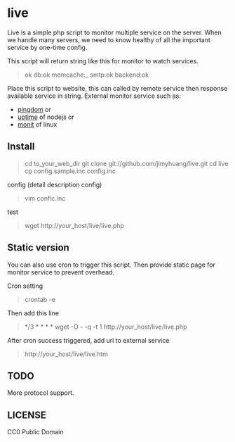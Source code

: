 live
====

Live is a simple php script to monitor multiple service on the server.
When we handle many servers, we need to know healthy of all the important service by one-time config.

This script will return string like this for monitor to watch services.
> ok db:ok memcache:_ smtp:ok backend:ok

Place this script to website, this can called by remote service then response available service in string.
External monitor service such as:
* [pingdom](https://www.pingdom.com)  or
* [uptime](https://github.com/fzaninotto/uptime) of nodejs or
* [monit](http://mmonit.com/monit/) of linux

Install
-------

> cd to_your_web_dir
> git clone git://github.com/jimyhuang/live.git
> cd live
> cp config.sample.inc config.inc

config (detail description config)
> vim confic.inc

test
> wget http://your_host/live/live.php

Static version
--------------

You can also use cron to trigger this script.
Then provide static page for monitor service to prevent overhead.

Cron setting
> crontab -e

Then add this line
> */3 * * * * wget -O - -q -t 1 http://your_host/live/live.php

After cron success triggered, add url to external service
> http://your_host/live/live.htm


TODO
----
More protocol support.

LICENSE
-------

CC0 Public Domain
